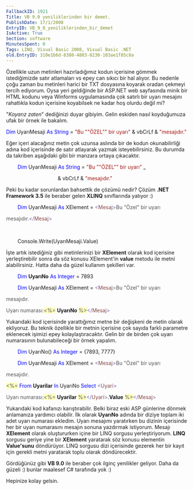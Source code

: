 ```yaml
---
FallbackID: 1921
Title: VB 9.0 yeniliklerinden bir demet.
PublishDate: 17/1/2008
EntryID: VB_9_0_yeniliklerinden_bir_demet
IsActive: True
Section: software
MinutesSpent: 0
Tags: LINQ, Visual Basic 2008, Visual Basic .NET
old.EntryID: 310e1b6d-8380-4803-8230-103ae1f85c8a
---
```

Özellikle uzun metinleri hazırladığımız kodun içerisine gömmek
istediğimizde satır atlamaları vs epey can sıkıcı bir hal alıyor. Bu
nedenle çoğu zaman bu metinleri harici bir TXT dosyasına koyarak oradan
çekmeyi tercih ediyorum. Oysa yeri geldiğinde bir ASP.NET web sayfasında
minik bir HTML kodunu veya Winforms uygulamasında çok satırlı bir uyarı
mesajını rahatlıkla kodun içerisine koyabilsek ne kadar hoş olurdu değil
mi?

"*Koyarız zaten*" dediğinizi duyar gibiyim. Gelin eskiden nasıl
koyduğumuza ufak bir örnek ile bakalım.

<span style="color: blue;">Dim</span> UyarıMesaji <span
style="color: blue;">As</span> <span style="color: blue;">String</span>
= <span style="color: #a31515;">"Bu ""ÖZEL"" bir uyarı"</span> & vbCrLf
& <span style="color: #a31515;">"mesajıdır."</span>

Eğer içeri alacağınız metin çok uzunsa aslında bir de kodun
okunabilirliği adına kod içerisinde de satır atlayarak yazmak
isteyebilirsiniz. Bu durumda da takriben aşağıdaki gibi bir manzara
ortaya çıkacaktır.

        <span style="color: blue;">Dim</span> UyarıMesaji <span
style="color: blue;">As</span> <span style="color: blue;">String</span>
= <span style="color: #a31515;">"Bu ""ÖZEL"" bir uyarı"</span> \_

                                    & vbCrLf & <span
style="color: #a31515;">"mesajıdır."</span>

Peki bu kadar sorunlardan bahsettik de çözümü nedir? Çözüm **.NET
Framework 3.5** ile beraber gelen **XLINQ** sınıflarında yatıyor :)

        <span style="color: blue;">Dim</span> UyarıMesaji <span
style="color: blue;">As</span> XElement = <span
style="color: #6464b9;">\<</span><span
style="color: #844646;">Mesaj</span><span
style="color: #6464b9;">\></span><span style="color: #555555;">Bu "Özel"
bir uyarı </span>

<span style="color: #555555;">mesajıdır.</span><span
style="color: #6464b9;">\</</span><span
style="color: #844646;">Mesaj</span><span
style="color: #6464b9;">\></span>

 

        Console.Write(UyarıMesaji.Value)

İşte artık istediğiniz gibi metinlerinizi bir **XElement** olarak kod
içerisine yerleştirebilir sonra da söz konusu XElement'in **value**
metodu ile metni alabilirsiniz. Hatta daha da güzel kullanım şekilleri
var.

        <span style="color: blue;">Dim</span> **UyarıNo** <span
style="color: blue;">As</span> <span style="color: blue;">Integer</span>
= 7893

        <span style="color: blue;">Dim</span> UyarıMesaji <span
style="color: blue;">As</span> XElement = <span
style="color: #6464b9;">\<</span><span
style="color: #844646;">Mesaj</span><span
style="color: #6464b9;">\></span><span style="color: #555555;">Bu "Özel"
bir uyarı </span>

<span style="color: #555555;">mesajıdır.</span>

<span style="color: #555555;">Uyarı numarası:</span><span
style="color: #555555; background: #fffebf;">\<%=</span> **UyarıNo**
<span style="color: #555555; background: #fffebf;">%\></span><span
style="color: #6464b9;">\</</span><span
style="color: #844646;">Mesaj</span><span
style="color: #6464b9;">\></span>

Yukarıdaki kod içerisinde yarattığımız metne bir değişkeni de metin
olarak ekliyoruz. Bu teknik özellikle bir metnin içerisine çok sayıda
farklı parametre eklenecek işimizi epey kolaylaştıracaktır. Gelin bir de
birden çok uyarı numarasının bulunabileceği bir örnek yapalım.

        <span style="color: blue;">Dim</span> UyarıNo() <span
style="color: blue;">As</span> <span style="color: blue;">Integer</span>
= {7893, 7777}

        <span style="color: blue;">Dim</span> UyarıMesaji <span
style="color: blue;">As</span> XElement = <span
style="color: #6464b9;">\<</span><span
style="color: #844646;">Mesaj</span><span
style="color: #6464b9;">\></span><span style="color: #555555;">Bu "Özel"
bir uyarı </span>

<span style="color: #555555;">mesajıdır.</span>

<span style="color: #555555; background: #fffebf;">\<%=</span> <span
style="color: blue;">From</span> **Uyarilar** <span
style="color: blue;">In</span> UyarıNo <span
style="color: blue;">Select</span> <span
style="color: #6464b9;">\<</span><span
style="color: #844646;">Uyari</span><span
style="color: #6464b9;">\></span>

<span style="color: #555555;">Uyarı numarası:</span><span
style="color: #555555; background: #fffebf;">\<%=</span> **Uyarilar**
<span style="color: #555555; background: #fffebf;">%\></span><span
style="color: #6464b9;">\</</span><span
style="color: #844646;">Uyari</span><span
style="color: #6464b9;">\></span>.**Value** <span
style="color: #555555; background: #fffebf;">%\></span><span
style="color: #6464b9;">\</</span><span
style="color: #844646;">Mesaj</span><span
style="color: #6464b9;">\></span>

Yukarıdaki kod kafanızı karıştırabilir. Belki biraz eski ASP günlerine
dönmek anlamanıza yardımcı olabilir. İlk olarak **UyarıNo** adında bir
diziye toplam iki adet uyarı numarası ekledim. Uyarı mesajımı yaratırken
bu dizinin içerisinde her bir uyarı numarasını mesajın sonuna yazdırmak
istiyorum. Mesajı **XElement** olarak oluştururken içine bir LINQ
sorgusu yerleştiriyorum. **LINQ** sorgusu geriye yine bir **XElement**
yaratarak söz konusu elementin **Value'sunu** döndürüyor. LINQ sorgusu
dizi içerisinde gezerek her bir kayıt için gerekli metni yaratarak toplu
olarak döndürecektir.

Gördüğünüz gibi **VB 9.0** ile beraber çok ilginç yenilikler geliyor.
Daha da güzeli :) bunlar maalesef C\# tarafında yok :)

Hepinize kolay gelsin.


